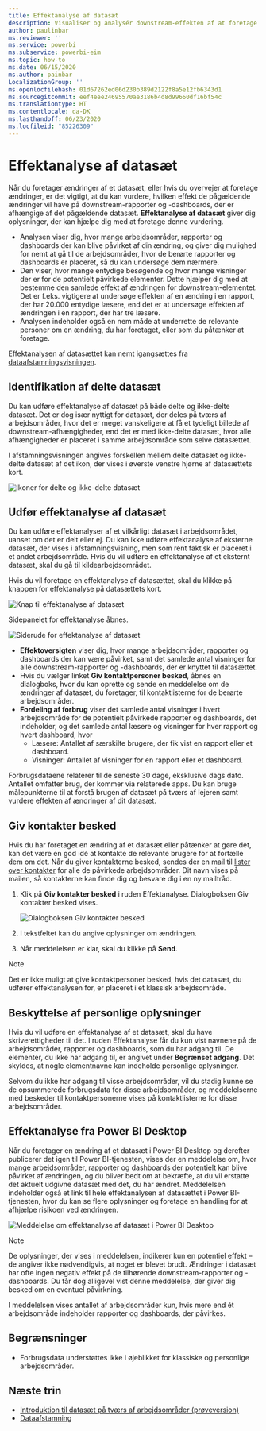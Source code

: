 ```yaml
---
title: Effektanalyse af datasæt
description: Visualiser og analysér downstream-effekten af at foretage ændringer af datasæt.
author: paulinbar
ms.reviewer: ''
ms.service: powerbi
ms.subservice: powerbi-eim
ms.topic: how-to
ms.date: 06/15/2020
ms.author: painbar
LocalizationGroup: ''
ms.openlocfilehash: 01d67262ed06d230b389d2122f8a5e12fb6343d1
ms.sourcegitcommit: eef4eee24695570ae3186b4d8d99660df16bf54c
ms.translationtype: HT
ms.contentlocale: da-DK
ms.lasthandoff: 06/23/2020
ms.locfileid: "85226309"
---
```

# <a name="dataset-impact-analysis"></a>Effektanalyse af datasæt

Når du foretager ændringer af et datasæt, eller hvis du overvejer at foretage ændringer, er det vigtigt, at du kan vurdere, hvilken effekt de pågældende ændringer vil have på downstream-rapporter og -dashboards, der er afhængige af det pågældende datasæt. **Effektanalyse af datasæt** giver dig oplysninger, der kan hjælpe dig med at foretage denne vurdering.
* Analysen viser dig, hvor mange arbejdsområder, rapporter og dashboards der kan blive påvirket af din ændring, og giver dig mulighed for nemt at gå til de arbejdsområder, hvor de berørte rapporter og dashboards er placeret, så du kan undersøge dem nærmere.
* Den viser, hvor mange entydige besøgende og hvor mange visninger der er for de potentielt påvirkede elementer. Dette hjælper dig med at bestemme den samlede effekt af ændringen for downstream-elementet. Det er f.eks. vigtigere at undersøge effekten af en ændring i en rapport, der har 20.000 entydige læsere, end det er at undersøge effekten af ændringen i en rapport, der har tre læsere.
* Analysen indeholder også en nem måde at underrette de relevante personer om en ændring, du har foretaget, eller som du påtænker at foretage.

Effektanalysen af datasættet kan nemt igangsættes fra [dataafstamningsvisningen](service-data-lineage.md).

## <a name="identifying-shared-datasets"></a>Identifikation af delte datasæt

Du kan udføre effektanalyse af datasæt på både delte og ikke-delte datasæt. Det er dog især nyttigt for datasæt, der deles på tværs af arbejdsområder, hvor det er meget vanskeligere at få et tydeligt billede af downstream-afhængigheder, end det er med ikke-delte datasæt, hvor alle afhængigheder er placeret i samme arbejdsområde som selve datasættet.

I afstamningsvisningen angives forskellen mellem delte datasæt og ikke-delte datasæt af det ikon, der vises i øverste venstre hjørne af datasættets kort.

![Ikoner for delte og ikke-delte datasæt](media/service-dataset-impact-analysis/shared-unshared-icon.png)

## <a name="perform-dataset-impact-analysis"></a>Udfør effektanalyse af datasæt

Du kan udføre effektanalyser af et vilkårligt datasæt i arbejdsområdet, uanset om det er delt eller ej. Du kan ikke udføre effektanalyse af eksterne datasæt, der vises i afstamningsvisning, men som rent faktisk er placeret i et andet arbejdsområde. Hvis du vil udføre en effektanalyse af et eksternt datasæt, skal du gå til kildearbejdsområdet.

Hvis du vil foretage en effektanalyse af datasættet, skal du klikke på knappen for effektanalyse på datasættets kort.

![Knap til effektanalyse af datasæt](media/service-dataset-impact-analysis/open-analysis-pane-button.png)

Sidepanelet for effektanalyse åbnes.

![Siderude for effektanalyse af datasæt](media/service-dataset-impact-analysis/service-impact-analysis-pane.png)

* **Effektoversigten** viser dig, hvor mange arbejdsområder, rapporter og dashboards der kan være påvirket, samt det samlede antal visninger for alle downstream-rapporter og -dashboards, der er knyttet til datasættet.
* Hvis du vælger linket **Giv kontaktpersoner besked**, åbnes en dialogboks, hvor du kan oprette og sende en meddelelse om de ændringer af datasæt, du foretager, til kontaktlisterne for de berørte arbejdsområder. 
* **Fordeling af forbrug** viser det samlede antal visninger i hvert arbejdsområde for de potentielt påvirkede rapporter og dashboards, det indeholder, og det samlede antal læsere og visninger for hver rapport og hvert dashboard, hvor
   * Læsere: Antallet af særskilte brugere, der fik vist en rapport eller et dashboard.
   * Visninger: Antallet af visninger for en rapport eller et dashboard.

Forbrugsdataene relaterer til de seneste 30 dage, eksklusive dags dato. Antallet omfatter brug, der kommer via relaterede apps. Du kan bruge målepunkterne til at forstå brugen af datasæt på tværs af lejeren samt vurdere effekten af ændringer af dit datasæt.

## <a name="notify-contacts"></a>Giv kontakter besked

Hvis du har foretaget en ændring af et datasæt eller påtænker at gøre det, kan det være en god idé at kontakte de relevante brugere for at fortælle dem om det. Når du giver kontakterne besked, sendes der en mail til [lister over kontakter](../collaborate-share/service-create-the-new-workspaces.md#create-a-contact-list) for alle de påvirkede arbejdsområder. Dit navn vises på mailen, så kontakterne kan finde dig og besvare dig i en ny mailtråd. 

1. Klik på **Giv kontakter besked** i ruden Effektanalyse. Dialogboksen Giv kontakter besked vises.

   ![Dialogboksen Giv kontakter besked](media/service-dataset-impact-analysis/notify-contacts-dialog.png)

1. I tekstfeltet kan du angive oplysninger om ændringen.
1. Når meddelelsen er klar, skal du klikke på **Send**.

> [!NOTE]
> Det er ikke muligt at give kontaktpersoner besked, hvis det datasæt, du udfører effektanalysen for, er placeret i et klassisk arbejdsområde.

## <a name="privacy"></a>Beskyttelse af personlige oplysninger

Hvis du vil udføre en effektanalyse af et datasæt, skal du have skriverettigheder til det. I ruden Effektanalyse får du kun vist navnene på de arbejdsområder, rapporter og dashboards, som du har adgang til. De elementer, du ikke har adgang til, er angivet under **Begrænset adgang**. Det skyldes, at nogle elementnavne kan indeholde personlige oplysninger.

Selvom du ikke har adgang til visse arbejdsområder, vil du stadig kunne se de opsummerede forbrugsdata for disse arbejdsområder, og meddelelserne med beskeder til kontaktpersonerne vises på kontaktlisterne for disse arbejdsområder.

## <a name="impact-analysis-from-power-bi-desktop"></a>Effektanalyse fra Power BI Desktop

Når du foretager en ændring af et datasæt i Power BI Desktop og derefter publicerer det igen til Power BI-tjenesten, vises der en meddelelse om, hvor mange arbejdsområder, rapporter og dashboards der potentielt kan blive påvirket af ændringen, og du bliver bedt om at bekræfte, at du vil erstatte det aktuelt udgivne datasæt med det, du har ændret. Meddelelsen indeholder også et link til hele effektanalysen af datasættet i Power BI-tjenesten, hvor du kan se flere oplysninger og foretage en handling for at afhjælpe risikoen ved ændringen.

![Meddelelse om effektanalyse af datasæt i Power BI Desktop](media/service-dataset-impact-analysis/service-dataset-impact-analysis-desktop-warning.png)

> [!NOTE]
> De oplysninger, der vises i meddelelsen, indikerer kun en potentiel effekt – de angiver ikke nødvendigvis, at noget er blevet brudt. Ændringer i datasæt har ofte ingen negativ effekt på de tilhørende downstream-rapporter og -dashboards. Du får dog alligevel vist denne meddelelse, der giver dig besked om en eventuel påvirkning.
>
>I meddelelsen vises antallet af arbejdsområder kun, hvis mere end ét arbejdsområde indeholder rapporter og dashboards, der påvirkes.

## <a name="limitations"></a>Begrænsninger

* Forbrugsdata understøttes ikke i øjeblikket for klassiske og personlige arbejdsområder.

## <a name="next-steps"></a>Næste trin

* [Introduktion til datasæt på tværs af arbejdsområder (prøveversion)](../connect-data/service-datasets-across-workspaces.md)
* [Dataafstamning](service-data-lineage.md)

